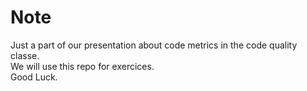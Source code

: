 # Note
Just a part of our presentation about code metrics in the code quality classe.  
We will use this repo for exercices.  
Good Luck.

